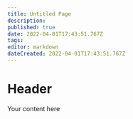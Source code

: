 ```yaml
---
title: Untitled Page
description: 
published: true
date: 2022-04-01T17:43:51.767Z
tags: 
editor: markdown
dateCreated: 2022-04-01T17:43:51.767Z
---
```


# Header
Your content here